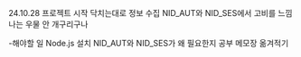 24.10.28
프로젝트 시작
닥치는대로 정보 수집
NID_AUT와 NID_SES에서 고비를 느낌
나는 우물 안 개구리구나

-해야할 일
Node.js 설치
NID_AUT와 NID_SES가 왜 필요한지 공부
메모장 옮겨적기